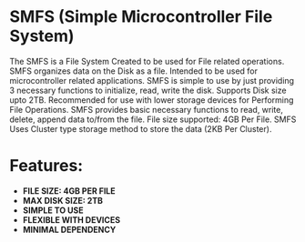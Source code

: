 # SMFS (Simple Microcontroller File System)
The SMFS is a File System Created to be used for File related operations. SMFS organizes data on the Disk as a file. Intended to be used for microcontroller related applications. SMFS is simple to use by just providing 3 necessary functions to initialize, read, write the disk. Supports Disk size upto 2TB. Recommended for use with lower storage devices for Performing File Operations. SMFS provides basic necessary functions to read, write, delete, append data to/from the file. File size supported: 4GB Per File. SMFS Uses Cluster type storage method to store the data (2KB Per Cluster).

# Features:
* **FILE SIZE: 4GB PER FILE**
* **MAX DISK SIZE: 2TB**
* **SIMPLE TO USE**
* **FLEXIBLE WITH DEVICES**
* **MINIMAL DEPENDENCY**
